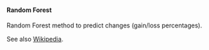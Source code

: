 <script type="text/javascript"
  src="http://cdn.mathjax.org/mathjax/latest/MathJax.js?config=TeX-AMS-MML_HTMLorMML">
</script>

#### Random Forest

Random Forest method to predict changes (gain/loss percentages). 

See also [Wikipedia](https://en.wikipedia.org/wiki/Random_forest).

